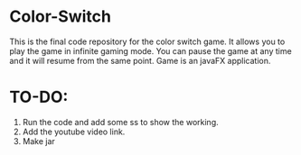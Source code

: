 # Color-Switch
This is the final code repository for the color switch game. It allows you to play the game in infinite gaming mode. You can pause the game at any time and it will resume from the same point. Game is an javaFX application. 

# TO-DO:
1. Run the code and add some ss to show the working.
2. Add the youtube video link.
3. Make jar
